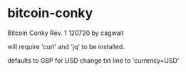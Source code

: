 # bitcoin-conky

Bitcoin Conky Rev. 1 120720 by cagwait

will require 'curl' and 'jq' to be installed.

defaults to GBP for USD change txt line to 'currency=USD'
